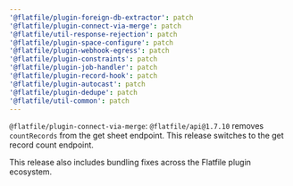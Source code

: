 ```yaml
---
'@flatfile/plugin-foreign-db-extractor': patch
'@flatfile/plugin-connect-via-merge': patch
'@flatfile/util-response-rejection': patch
'@flatfile/plugin-space-configure': patch
'@flatfile/plugin-webhook-egress': patch
'@flatfile/plugin-constraints': patch
'@flatfile/plugin-job-handler': patch
'@flatfile/plugin-record-hook': patch
'@flatfile/plugin-autocast': patch
'@flatfile/plugin-dedupe': patch
'@flatfile/util-common': patch
---
```


`@flatfile/plugin-connect-via-merge`: `@flatfile/api@1.7.10` removes `countRecords` from the get sheet endpoint. This release switches to the get record count endpoint.

This release also includes bundling fixes across the Flatfile plugin ecosystem.
